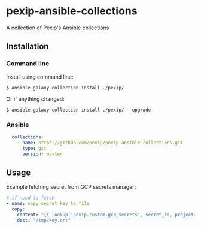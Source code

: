 # pexip-ansible-collections
A collection of Pexip's Ansible collections

## Installation

### Command line

Install using command line:

```
$ ansible-galaxy collection install ./pexip/
```

Or if anything changed:

```
$ ansible-galaxy collection install ./pexip/ --upgrade
```

### Ansible

```yaml
  collections:
    - name: https://github.com/pexip/pexip-ansible-collections.git
      type: git
      version: master
```

## Usage

Example fetching secret from GCP secrets manager:

```yaml
# if need to fetch
- name: copy secret key to file
  copy:
    content: "{{ lookup('pexip.custom.gcp_secrets', secret_id, project=gcp_project_id ) }}"
    dest: "/tmp/key.crt"
```